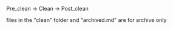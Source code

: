 Pre_clean -> Clean -> Post_clean

files in the "clean" folder and "archived.md" are for archive only
